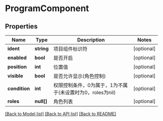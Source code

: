 # ProgramComponent

## Properties
Name | Type | Description | Notes
------------ | ------------- | ------------- | -------------
**ident** | **string** | 项目组件标识符 | [optional] 
**enabled** | **bool** | 是否开启 | [optional] 
**position** | **int** | 位置值 | [optional] 
**visible** | **bool** | 是否允许显示(角色控制) | [optional] 
**condition** | **int** | 权限控制条件，0为属于，1为不属于(未设置时为0，roles为nil) | [optional] 
**roles** | **null[]** | 角色列表 | [optional] 

[[Back to Model list]](../../README.md#documentation-for-models) [[Back to API list]](../../README.md#documentation-for-api-endpoints) [[Back to README]](../../README.md)


